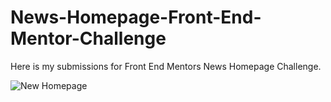 # News-Homepage-Front-End-Mentor-Challenge
Here is my submissions for Front End Mentors News Homepage Challenge. 

![New Homepage](https://github.com/user-attachments/assets/face89f2-13fd-409f-b2fb-c4328952c5bf)

